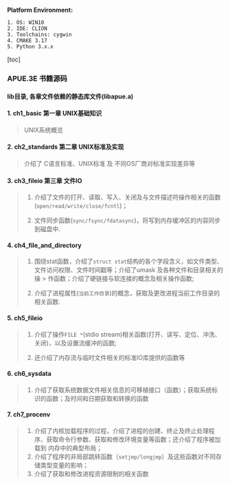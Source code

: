 **Platform Environment:**

    1. OS: WIN10
    2. IDE: CLION
    3. Toolchains: cygwin
    4. CMAKE 3.17
    5. Python 3.x.x

[toc]

### APUE.3E 书籍源码

#### lib目录, 各章文件依赖的静态库文件(libapue.a)

#### 1. ch1_basic 第一章 UNIX基础知识

> UNIX系统概览

#### 2. ch2_standards 第二章 UNIX标准及实现

> 介绍了 C语言标准、UNIX标准 及 不同OS厂商对标准实现差异等

#### 3. ch3_fileio 第三章 文件IO

> 1. 介绍了文件的打开、读取、写入、关闭及与文件描述符操作相关的函数(`open/read/write/close/fcntl`)；
>
>2. 文件同步函数(`sync/fsync/fdatasync`)，将写到内存缓冲区的内容同步到磁盘中.

#### 4. ch4_file_and_directory

> 1. 围绕stat函数，介绍了`struct stat`结构的各个字段含义，如文件类型、文件访问权限、文件时间戳等；介绍了umask 及各种文件和目录相关的操
     > 作函数；介绍了硬链接与软连接的概念及相关操作函数;
>
>2. 介绍了进程属性(`当前工作目录`)的概念，获取及更改进程当前工作目录的相关函数.

#### 5. ch5_fileio

> 1. 介绍了操作`FILE *`(stdio stream)相关函数(打开、读写、定位、冲洗、关闭)，以及设置流缓冲的函数;
>
> 2. 还介绍了内存流与临时文件相关的标准IO库提供的函数等

#### 6. ch6_sysdata

> 1. 介绍了获取系统数据文件相关信息的可移植接口（函数）；获取系统标识的函数；及时间和日期获取和转换的函数

#### 7. ch7_procenv

> 1. 介绍了内核加载程序的过程，介绍了进程的创建、终止及终止处理程序、获取命令行参数、获取和修改环境变量等函数；还介绍了程序被加载到
>    内存中的典型布局；
> 2. 介绍了程序的非局部跳转函数（`setjmp/longjmp`）及这些函数对不同存储类型变量的影响；
> 3. 介绍了获取和修改进程资源限制的相关函数
